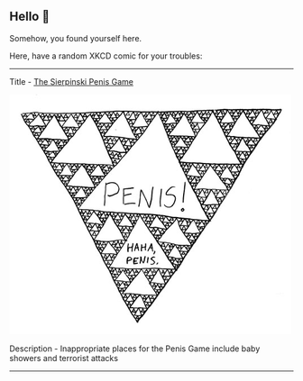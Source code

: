## Hello 👀

Somehow, you found yourself here.

Here, have a random XKCD comic for your troubles:

-----------------------------------

Title - [The Sierpinski Penis Game](https://xkcd.com/95)

![The Sierpinski Penis Game](./random_comic.png)

Description - Inappropriate places for the Penis Game include baby showers and terrorist attacks

-----------------------------------